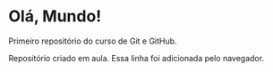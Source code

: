 # Olá, Mundo!
 Primeiro repositório do curso de Git e GitHub. 

Repositório criado em aula.
Essa linha foi adicionada pelo navegador.
